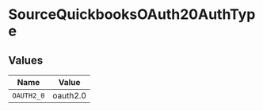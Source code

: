 # SourceQuickbooksOAuth20AuthType


## Values

| Name       | Value      |
| ---------- | ---------- |
| `OAUTH2_0` | oauth2.0   |